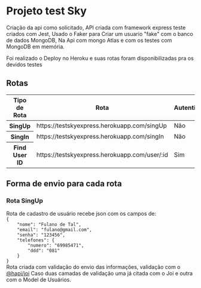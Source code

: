 <h1>Projeto test Sky</h1>
<p>
Criação da api como solicitado, API criada com framework express
teste criados com Jest, Usado o Faker para Criar um usuario "fake"
com o banco de dados MongoDB, Na Api com mongo Atlas e com os testes com
MongoDB em memória.
</p>
<p>
Foi realizado o Deploy no Heroku e suas rotas foram disponibilizadas pra 
os devidos testes
</p>
<h2>Rotas</h2>
<table class="table">
  <thead>
    <tr>
      <th scope="col">Tipo de Rota</th>
      <th scope="col">Rota</th>
      <th scope="col">Autenticação</th>
    </tr>
  </thead>
  <tbody>
    <tr>
      <th scope="row">SingUp</th>
      <td>https://testskyexpress.herokuapp.com/singUp</td>
      <td>Não</td>
    </tr>
    <tr>
      <th scope="row">SingIn</th>
      <td>https://testskyexpress.herokuapp.com/singIn</td>
      <td>Não</td>
    </tr>
     <tr>
      <th scope="row">Find User ID</th>
      <td>https://testskyexpress.herokuapp.com/user/:id</td>
      <td>Sim</td>
    </tr>
  </tbody>
</table>
<h2>Forma de envio para cada rota</h2>
<h3>Rota SingUp</h3>
<p> Rota de cadastro de usuário recebe json com os campos de:
<code>
{
	"nome": "Fulano de Tal",
	"email": "fulano@gmail.com",
	"senha": "123456",
	"telefones": {
		"numero": "69985471",
		"ddd": "081"
	}
}
</code>
Rota criada com validação do envio das informações, validação com o <a href="https://hapi.dev/module/joi/">@hapi/joi</a> 
Caso duas camadas de validação uma já citada com o Joi e outra com o Model de Usuários.
</p>
